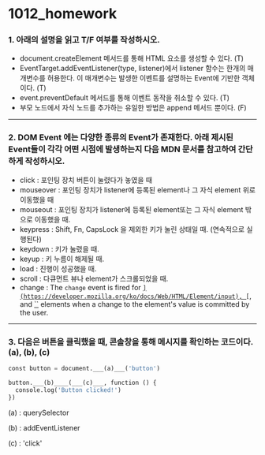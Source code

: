 # 1012_homework

### 1. 아래의 설명을 읽고 T/F 여부를 작성하시오.

- document.createElement 메서드를 통해 HTML 요소를 생성할 수 있다. (T)
- EventTarget.addEventListener(type, listener)에서 listener 함수는 한개의 매개변수를 허용한다. 이 매개변수는 발생한 이벤트를 설명하는 Event에 기반한 객체이다. (T)
- event.preventDefault 메서드를 통해 이벤트 동작을 취소할 수 있다. (T)	
- 부모 노드에서 자식 노드를 추가하는 유일한 방법은 append 메서드 뿐이다. (F)

---

### 2. DOM Event 에는 다양한 종류의 Event가 존재한다. 아래 제시된 Event들이 각각 어떤 시점에 발생하는지 다음 MDN 문서를 참고하여 간단하게 작성하시오.

- click : 포인팅 장치 버튼이 눌렸다가 놓였을 때
- mouseover : 포인팅 장치가 listener에 등록된 element나 그 자식 element 위로 이동했을 때
- mouseout : 포인팅 장치가 listener에 등록된 element또는 그 자식 element 밖으로 이동했을 때.
- keypress : Shift, Fn, CapsLock 을 제외한 키가 눌린 상태일 때. (연속적으로 실행된다)
- keydown : 키가 눌렸을 때.
- keyup : 키 누름이 해제될 때.
- load : 진행이 성공했을 때.
- scroll : 다큐먼트 뷰나 element가 스크롤되었을 때.
- change : The `change` event is fired for [``](https://developer.mozilla.org/ko/docs/Web/HTML/Element/input), [``](https://developer.mozilla.org/ko/docs/Web/HTML/Element/select), and [``](https://developer.mozilla.org/ko/docs/Web/HTML/Element/textarea) elements when a change to the element's value is committed by the user.

---

### 3. 다음은 버튼을 클릭했을 때, 콘솔창을 통해 메시지를 확인하는 코드이다. (a), (b), (c)

```python
const button = document.___(a)___('button')

button.___(b)____(___(c)___, function () {
  console.log('Button clicked!')  
})
```

(a) : querySelector

(b) : addEventListener

(c) : 'click'
